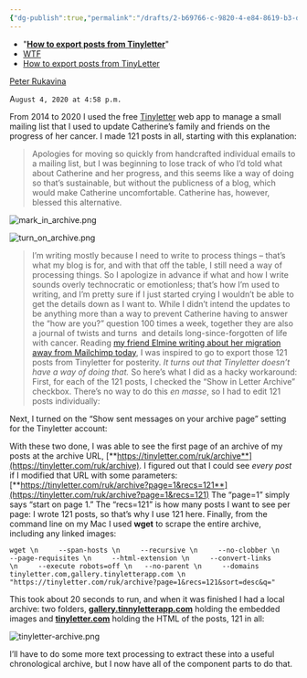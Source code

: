 ```yaml
---
{"dg-publish":true,"permalink":"/drafts/2-b69766-c-9820-4-e84-8619-b3-dc-28-f38-efd-2/","dgHomeLink":true,"dgPassFrontmatter":false}
---
```



- "[**How to export posts from Tinyletter**](https://ruk.ca/content/how-export-posts-tinyletter)"
- [WTF](https://davidblue.wtf/drafts/2B69766C-9820-4E84-8619-B3DC28F38EFD.html)
- [How to export posts from TinyLetter](craftdocs://open?blockId=B6BFB800-19EC-498F-B87B-D5F6EA21F045&spaceId=d64c60d3-b1ba-bda2-5e7a-5c1baae7751f)

[Peter Rukavina](https://ruk.ca/about-peter-rukavina)

A`ugust 4, 2020 at 4:58 p.m.`

From 2014 to 2020 I used the free [Tinyletter](http://tinyletter.com/) web app to manage a small mailing list that I used to update Catherine’s family and friends on the progress of her cancer. I made 121 posts in all, starting with this explanation:

> Apologies for moving so quickly from handcrafted individual emails to a mailing list, but I was beginning to lose track of who I’d told what about Catherine and her progress, and this seems like a way of doing so that’s sustainable, but without the publicness of a blog, which would make Catherine uncomfortable. Catherine has, however, blessed this alternative.

![mark_in_archive.png](https://ruk.ca/sites/ruk.ca/files/mark_in_archive.png)

![turn_on_archive.png](https://ruk.ca/sites/ruk.ca/files/turn_on_archive.png)

> I’m writing mostly because I need to write to process things – that’s what my blog is for, and with that off the table, I still need a way of processing things. So I apologize in advance if what and how I write sounds overly technocratic or emotionless; that’s how I’m used to writing, and I’m pretty sure if I just started crying I wouldn’t be able to get the details down as I want to.
While I didn’t intend the updates to be anything more than a way to prevent Catherine having to answer the “how are you?” question 100 times a week, together they are also a journal of twists and turns  and details long-since-forgotten of life with cancer.
Reading [my friend Elmine writing about her migration away from Mailchimp today](https://infullflow.net/2020/08/mailchimp-gives-me-more-than-i-want/), I was inspired to go to export those 121 posts from Tinyletter for posterity. *It turns out that Tinyletter doesn’t have a way of doing that.* So here’s what I did as a hacky workaround:
First, for each of the 121 posts, I checked the “Show in Letter Archive” checkbox. There’s no way to do this *en masse*, so I had to edit 121 posts individually:

Next, I turned on the “Show sent messages on your archive page” setting for the Tinyletter account:

With these two done, I was able to see the first page of an archive of my posts at the archive URL, [**https://tinyletter.com/ruk/archive**](https://tinyletter.com/ruk/archive).
I figured out that I could see *every post* if I modified that URL with some parameters: [**https://tinyletter.com/ruk/archive?page=1&recs=121**](https://tinyletter.com/ruk/archive?page=1&recs=121) The “page=1” simply says “start on page 1.” The “recs=121” is how many posts I want to see per page: I wrote 121 posts, so that’s why I use 121 here.
Finally, from the command line on my Mac I used **wget** to scrape the entire archive, including any linked images:

```other
wget \n     --span-hosts \n     --recursive \n     --no-clobber \n     --page-requisites \n     --html-extension \n     --convert-links \n     --execute robots=off \n	 --no-parent \n     --domains tinyletter.com,gallery.tinyletterapp.com \n         "https://tinyletter.com/ruk/archive?page=1&recs=121&sort=desc&q="
```

This took about 20 seconds to run, and when it was finished I had a local archive: two folders, [**gallery.tinnyletterapp.com**](http://gallery.tinnyletterapp.com) holding the embedded images and [**tinyletter.com**](http://tinyletter.com) holding the HTML of the posts, 121 in all:

![tinyletter-archive.png](https://ruk.ca/sites/ruk.ca/files/tinyletter-archive.png)

I’ll have to do some more text processing to extract these into a useful chronological archive, but I now have all of the component parts to do that.

